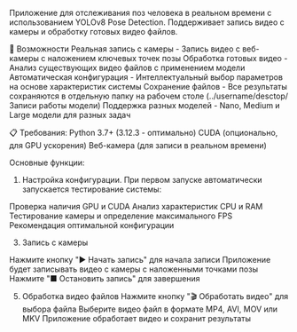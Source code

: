 Приложение для отслеживания поз человека в реальном времени с использованием YOLOv8 Pose Detection. Поддерживает запись видео с камеры и обработку готовых видео файлов.

🌟 Возможности
Реальная запись с камеры - Запись видео с веб-камеры с наложением ключевых точек позы
Обработка готовых видео - Анализ существующих видео файлов с применением модели
Автоматическая конфигурация - Интеллектуальный выбор параметров на основе характеристик системы
Cохранение файлов - Все результаты сохраняются в отдельную папку на рабочем столе
(../username/desctop/Записи работы модели)
Поддержка разных моделей - Nano, Medium и Large модели для разных задач


📋 Требования:
Python 3.7+ (3.12.3 - оптимально)
CUDA (опционально, для GPU ускорения)
Веб-камера (для записи в реальном времени)

Основные функции:
1. Настройка конфигурации. При первом запуске автоматически запускается тестирование системы:
   
  Проверка наличия GPU и CUDA
  Анализ характеристик CPU и RAM
  Тестирование камеры и определение максимального FPS
  Рекомендация оптимальной конфигурации

3. Запись с камеры

  Нажмите кнопку "▶ Начать запись" для начала записи
  Приложение будет записывать видео с камеры с наложенными точками позы
  Нажмите "■ Остановить запись" для завершения

5. Обработка видео файлов
  Нажмите кнопку "🎬 Обработать видео" для выбора файла
  Выберите видео файл в формате MP4, AVI, MOV или MKV
  Приложение обработает видео и сохранит результаты
